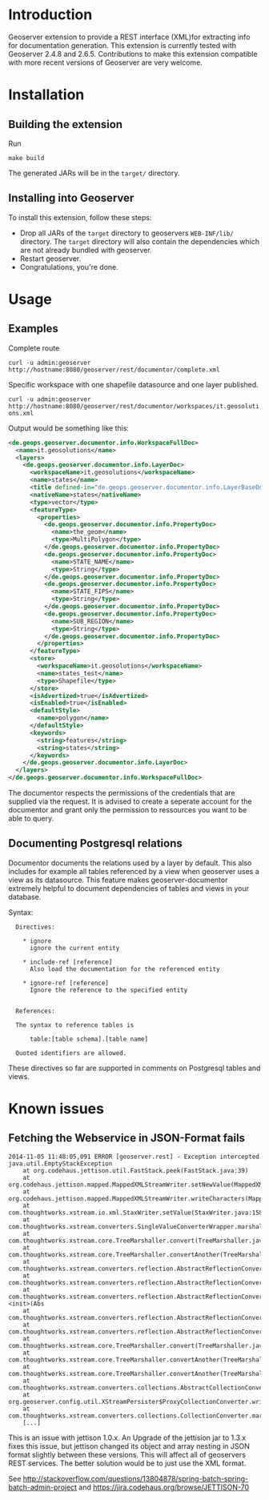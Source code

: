 Introduction
============

Geoserver extension to provide a REST interface (XML)for extracting info for documentation generation.
This extension is currently tested with Geoserver 2.4.8 and 2.6.5. Contributions to make this extension compatible
with more recent versions of Geoserver are very welcome.

Installation
============

Building the extension
----------------------

Run

    make build
    
The generated JARs will be in the `target/` directory.


Installing into Geoserver
-------------------------

To install this extension, follow these steps:
* Drop all JARs of the `target` directory to geoservers `WEB-INF/lib/` directory. The `target` directory will also contain the dependencies which are not already bundled with geoserver.
* Restart geoserver.
* Congratulations, you're done.


Usage
=====

Examples
--------

Complete route

`curl -u admin:geoserver http://hostname:8080/geoserver/rest/documentor/complete.xml`

Specific workspace with one shapefile datasource and one layer published.

`curl -u admin:geoserver http://hostname:8080/geoserver/rest/documentor/workspaces/it.geosolutions.xml`

Output would be something like this:
```xml
<de.geops.geoserver.documentor.info.WorkspaceFullDoc>
  <name>it.geosolutions</name>
  <layers>
    <de.geops.geoserver.documentor.info.LayerDoc>
      <workspaceName>it.geosolutions</workspaceName>
      <name>states</name>
      <title defined-in="de.geops.geoserver.documentor.info.LayerBaseDoc">states</title>
      <nativeName>states</nativeName>
      <type>vector</type>
      <featureType>
        <properties>
          <de.geops.geoserver.documentor.info.PropertyDoc>
            <name>the_geom</name>
            <type>MultiPolygon</type>
          </de.geops.geoserver.documentor.info.PropertyDoc>
          <de.geops.geoserver.documentor.info.PropertyDoc>
            <name>STATE_NAME</name>
            <type>String</type>
          </de.geops.geoserver.documentor.info.PropertyDoc>
          <de.geops.geoserver.documentor.info.PropertyDoc>
            <name>STATE_FIPS</name>
            <type>String</type>
          </de.geops.geoserver.documentor.info.PropertyDoc>
          <de.geops.geoserver.documentor.info.PropertyDoc>
            <name>SUB_REGION</name>
            <type>String</type>
          </de.geops.geoserver.documentor.info.PropertyDoc>
        </properties>
      </featureType>
      <store>
        <workspaceName>it.geosolutions</workspaceName>
        <name>states_test</name>
        <type>Shapefile</type>
      </store>
      <isAdvertized>true</isAdvertized>
      <isEnabled>true</isEnabled>
      <defaultStyle>
        <name>polygon</name>
      </defaultStyle>
      <keywords>
        <string>features</string>
        <string>states</string>
      </keywords>
    </de.geops.geoserver.documentor.info.LayerDoc>
  </layers>
</de.geops.geoserver.documentor.info.WorkspaceFullDoc>
```

The documentor respects the permissions of the credentials that are supplied via the request.
It is advised to create a seperate account for the documentor and grant only the permission to ressources you want to
be able to query.


Documenting Postgresql relations
--------------------------------

Documentor documents the relations used by a layer by default. This also includes for example all tables referenced by a view when geoserver uses a view as its datasource. This feature makes geoserver-documentor extremely helpful to document dependencies of tables and views in your database.

Syntax:

     
      Directives:
      
        * ignore
          ignore the current entity
        
        * include-ref [reference]
          Also load the documentation for the referenced entity
          
        * ignore-ref [reference]
          Ignore the reference to the specified entity
     
          
      References:
      
      The syntax to reference tables is
      
          table:[table schema].[table name]
     
      Quoted identifiers are allowed.
     
     
These directives so far are supported in comments on Postgresql tables and views.


Known issues
============


Fetching the Webservice in JSON-Format fails
--------------------------------------------

    2014-11-05 11:48:05,091 ERROR [geoserver.rest] - Exception intercepted
    java.util.EmptyStackException
        at org.codehaus.jettison.util.FastStack.peek(FastStack.java:39)
        at org.codehaus.jettison.mapped.MappedXMLStreamWriter.setNewValue(MappedXMLStreamWriter.ja
        at org.codehaus.jettison.mapped.MappedXMLStreamWriter.writeCharacters(MappedXMLStreamWrite
        at com.thoughtworks.xstream.io.xml.StaxWriter.setValue(StaxWriter.java:158)
        at com.thoughtworks.xstream.converters.SingleValueConverterWrapper.marshal(SingleValueConv
        at com.thoughtworks.xstream.core.TreeMarshaller.convert(TreeMarshaller.java:70)
        at com.thoughtworks.xstream.core.TreeMarshaller.convertAnother(TreeMarshaller.java:58)
        at com.thoughtworks.xstream.converters.reflection.AbstractReflectionConverter.marshallFiel
        at com.thoughtworks.xstream.converters.reflection.AbstractReflectionConverter$2.writeField
        at com.thoughtworks.xstream.converters.reflection.AbstractReflectionConverter$2.<init>(Abs
        at com.thoughtworks.xstream.converters.reflection.AbstractReflectionConverter.doMarshal(Ab
        at com.thoughtworks.xstream.converters.reflection.AbstractReflectionConverter.marshal(Abst
        at com.thoughtworks.xstream.core.TreeMarshaller.convert(TreeMarshaller.java:70)
        at com.thoughtworks.xstream.core.TreeMarshaller.convertAnother(TreeMarshaller.java:58)
        at com.thoughtworks.xstream.core.TreeMarshaller.convertAnother(TreeMarshaller.java:43)
        at com.thoughtworks.xstream.converters.collections.AbstractCollectionConverter.writeItem(A
        at org.geoserver.config.util.XStreamPersister$ProxyCollectionConverter.writeItem(XStreamPe
        at com.thoughtworks.xstream.converters.collections.CollectionConverter.marshal(CollectionC
        [...]

This is an issue with jettison 1.0.x. An Upgrade of the jettision jar to 1.3.x fixes this issue, but jettison changed its object and array nesting in JSON format slightly between these versions. This will affect all of geoservers REST services. The better solution would be to just use the XML format.

See http://stackoverflow.com/questions/13804878/spring-batch-spring-batch-admin-project and https://jira.codehaus.org/browse/JETTISON-70

